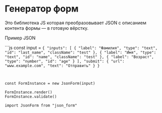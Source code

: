 # Генератор форм

Это библиотека JS которая  преобразовывает JSON с описанием контента формы — в готовую вёрстку.


Пример JSON 

```js const input = `{
   "inputs": [
      {
          "label": "Фамилия",
         "type": "text",
         "id": "last_name",
         "className": "test"
      },
      {
         "label": "Имя",
        "type": "text",
        "id": "name",
        "className": "test"
     },
      {
         "label": "Возраст",
         "type": "number",
         "id": "age"
      }
   ],
   "submit": {
      "url": "www.example.com",
      "text": "Отправить"
    }
}`
```


const FormInstance = new JsonForm(input)

FormInstance.render()
FormInstance.validate()

import JsonForm from "json_form"
